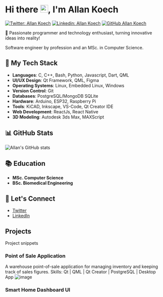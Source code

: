 # Hi there <img src="https://media.giphy.com/media/hvRJCLFzcasrR4ia7z/giphy.gif" width="25px">, I'm Allan Koech

[![Twitter: Allan Koech](https://img.shields.io/twitter/follow/allankkoech?style=social)](https://twitter.com/allankkoech)
[![Linkedin: Allan Koech](https://img.shields.io/badge/-Allan%20Koech-blue?style=flat-square&logo=Linkedin&logoColor=white&link=https://www.linkedin.com/in/allankoech/)](https://www.linkedin.com/in/allankoech/)
[![GitHub Allan Koech](https://img.shields.io/github/followers/allankkoech?label=follow&style=social)](https://github.com/allankkoech)

🚀 Passionate programmer and technology enthusiast, turning innovative ideas into reality!

Software engineer by profession and an MSc. in Computer Science.

## 🔧 My Tech Stack

- **Languages**: C, C++, Bash, Python, Javascript, Dart, QML
- **UI/UX Design**: Qt Framework, QML, Figma
- **Operating Systems**: Linux, Embedded Linux, Windows
- **Version Control**: Git
- **Databases**: PostgreSQL/MongoDB SQLite
- **Hardware**: Arduino, ESP32, Raspberry Pi
- **Tools**: KiCAD, Inkscape, VS-Code, Qt Creator IDE
- **Web Development**: ReactJs, React Native
- **3D Modeling**: Autodesk 3ds Max, MAXScript

## 📊 GitHub Stats

![Allan's GitHub stats](https://github-readme-stats.vercel.app/api?username=allankkoech&show_icons=true&count_private=true)


## 📚 Education

- **MSc. Computer Science**
- **BSc. Biomedical Engineering**


## 📧 Let's Connect

- [Twitter](https://twitter.com/allankkoech)
- [LinkedIn](https://www.linkedin.com/in/allankoech/)

## Projects
Project snippets

### Point of Sale Application
A warehouse point-of-sale application for managing inventory and keeping track of sales figures. Skills: Qt | QML | Qt Creator | PostgreSQL | Desktop App
<image src="https://user-images.githubusercontent.com/44490960/104890986-5f552180-5981-11eb-8578-43fc615dbf92.png" alt="image"/>

### Smart Home Dashboard UI
